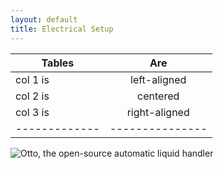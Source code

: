 ```yaml
---
layout: default
title: Electrical Setup
---
```

| Tables      |      Are      | 
|-------------|:-------------:|
| col 1 is    |  left-aligned |
| col 2 is    |    centered   |
| col 3 is    | right-aligned |
|-------------|---------------|

![Otto, the open-source automatic liquid handler](../assets/img/electrical/Stepper-Motor-wiring.jpg)
